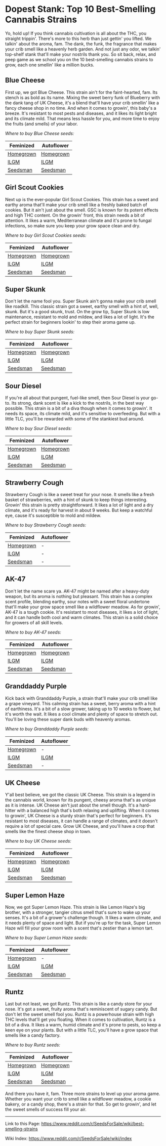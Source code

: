 # Dopest Stank: Top 10 Best-Smelling Cannabis Strains

Yo, hold up! If you think cannabis cultivation is all about the THC, you straight trippin'. There's more to this herb than just gettin' you lifted. We talkin' about the aroma, fam. The dank, the funk, the fragrance that makes your crib smell like a heavenly herb garden. And not just any odor, we talkin' top-shelf stank that'll make your nostrils thank you. So sit back, relax, and peep game as we school you on the 10 best-smelling cannabis strains to grow, each one smellin' like a million bucks.

## Blue Cheese
First up, we got Blue Cheese. This strain ain't for the faint-hearted, fam. Its stench is as bold as its name. Mixing the sweet berry funk of Blueberry with the dank tang of UK Cheese, it's a blend that'll have your crib smellin' like a fancy cheese shop in no time. And when it comes to growin', this baby's a breeze. It's resistant to most pests and diseases, and it likes its light bright and its climate mild. That means less hassle for you, and more time to enjoy the fruits (and smells) of your labor.

*Where to buy Blue Cheese seeds:*

| Feminized | Autoflower |
|-----------|------------|
| [Homegrown](https://homegrowncannabisco.com/products/blue-cheese-feminized-marijuana-seeds?a_aid=sale) | [Homegrown](https://homegrowncannabisco.com/products/blue-cheese-autoflower-marijuana-seeds?a_aid=sale)  |
| [ILGM](https://ilgm.com/products/blue-cheese-feminized-seeds?aff=2191)      | [ILGM](https://ilgm.com/products/blue-cheese-autoflower-seeds?aff=2191)       |
| [Seedsman](https://www.seedsman.com/blueberry-cheese-seeds-barney-s-farm-seeds?a_aid=56f632ea3916c)  | [Seedsman](https://www.seedsman.com/blueberry-cheese-auto-feminised-seeds?a_aid=56f632ea3916c)   |

## Girl Scout Cookies
Next up is the ever-popular Girl Scout Cookies. This strain has a sweet and earthy aroma that'll make your crib smell like a freshly baked batch of cookies. But it ain't just about the smell. GSC is known for its potent effects and high THC content. On the growin' front, this strain needs a bit of attention. It likes a warm, Mediterranean climate and it's prone to fungal infections, so make sure you keep your grow space clean and dry.

*Where to buy Girl Scout Cookies seeds:*

| Feminized | Autoflower |
|-----------|------------|
| [Homegrown](https://homegrowncannabisco.com/products/girl-scout-cookies-feminized-marijuana-seeds?a_aid=sale) | [Homegrown](https://homegrowncannabisco.com/products/girl-scout-cookies-autoflower-marijuana-seeds?a_aid=sale)  |
| [ILGM](https://ilgm.com/products/girl-scout-cookies-feminized-seeds?aff=2191)      | [ILGM](https://ilgm.com/products/girl-scout-cookies-autoflower-seeds?aff=2191)       |
| [Seedsman](https://www.seedsman.com/girl-scout-cookies-feminised-seeds-5?a_aid=56f632ea3916c)  | [Seedsman](https://www.seedsman.com/cookie-monster-auto-feminised-seeds?a_aid=56f632ea3916c)   |

## Super Skunk
Don't let the name fool you. Super Skunk ain't gonna make your crib smell like roadkill. This classic strain got a sweet, earthy smell with a hint of, well, skunk. But it's a good skunk, trust. On the grow tip, Super Skunk is low maintenance, resistant to mold and mildew, and likes a lot of light. It's the perfect strain for beginners lookin' to step their aroma game up.

*Where to buy Super Skunk seeds:*

| Feminized | Autoflower |
|-----------|------------|
| [Homegrown](https://homegrowncannabisco.com/products/super-skunk-feminized-marijuana-seeds?a_aid=sale) | [Homegrown](https://homegrowncannabisco.com/products/super-skunk-autoflower-marijuana-seeds?a_aid=sale)  |
| [ILGM](https://ilgm.com/products/super-skunk-feminized-seeds?aff=2191)      | [ILGM](https://ilgm.com/products/super-skunk-autoflower-seeds?aff=2191)       |
| [Seedsman](https://www.seedsman.com/nirvana-super-skunk-feminised-seeds-5?a_aid=56f632ea3916c)  | [Seedsman](https://www.seedsman.com/auto-super-skunk-feminised-seeds?a_aid=56f632ea3916c)   |

## Sour Diesel
If you're all about that pungent, fuel-like smell, then Sour Diesel is your go-to. Its strong, dank scent is like a kick to the nostrils, in the best way possible. This strain is a bit of a diva though when it comes to growin'. It needs its space, its climate mild, and it's sensitive to overfeeding. But with a little TLC, you'll be rewarded with some of the stankiest bud around.

*Where to buy Sour Diesel seeds:*

| Feminized | Autoflower |
|-----------|------------|
| [Homegrown](https://homegrowncannabisco.com/products/sour-diesel-feminized-marijuana-seeds?a_aid=sale) | [Homegrown](https://homegrowncannabisco.com/products/sour-diesel-autoflower-marijuana-seeds?a_aid=sale)  |
| [ILGM](https://ilgm.com/products/sour-diesel-feminized-seeds?aff=2191)      | [ILGM](https://ilgm.com/products/sour-diesel-autoflower-seeds?aff=2191)       |
| [Seedsman](https://www.seedsman.com/sour-diesel-feminised-seeds-royal-queen-seedsrqs-sd-fem?a_aid=56f632ea3916c)  | [Seedsman](https://www.seedsman.com/original-sour-diesel-auto-feminised-seeds?a_aid=56f632ea3916c)   |

## Strawberry Cough
Strawberry Cough is like a sweet treat for your nose. It smells like a fresh basket of strawberries, with a hint of skunk to keep things interesting. Growin' this strain is pretty straightforward. It likes a lot of light and a dry climate, and it's ready for harvest in about 9 weeks. But keep a watchful eye, cause it's susceptible to mold and mildew.

*Where to buy Strawberry Cough seeds:*

| Feminized | Autoflower |
|-----------|------------|
| [Homegrown](https://homegrowncannabisco.com/products/strawberry-cough-feminized-marijuana-seeds?a_aid=sale) | -  |
| [ILGM](https://ilgm.com/products/strawberry-cough-feminized-seeds?aff=2191)      | -     |
| [Seedsman](https://www.seedsman.com/strawberry-cough-feminised-seeds-dutch-passion?a_aid=56f632ea3916c)  | -   |

## AK-47
Don't let the name scare ya. AK-47 might be named after a heavy-duty weapon, but its aroma is nothing but pleasant. This strain has a complex scent profile, blending earthy, sour notes with a sweet floral undertone that'll make your grow space smell like a wildflower meadow. As for growin', AK-47 is a tough cookie. It's resistant to most diseases, it likes a lot of light, and it can handle both cool and warm climates. This strain is a solid choice for growers of all skill levels.

*Where to buy AK-47 seeds:*

| Feminized | Autoflower |
|-----------|------------|
| [Homegrown](https://homegrowncannabisco.com/products/ak-47-feminized-marijuana-seeds?a_aid=sale) | [Homegrown](https://homegrowncannabisco.com/products/ak-47-autoflower-marijuana-seeds?a_aid=sale)  |
| [ILGM](https://ilgm.com/products/ak-47-feminized-seeds?aff=2191)      | [ILGM](https://ilgm.com/products/ak-47-autoflower-seeds?aff=2191)       |
| [Seedsman](https://www.seedsman.com/ak47-feminised-seeds-serious-seeds?a_aid=56f632ea3916c)  | [Seedsman](https://www.seedsman.com/ak-47-auto-feminised-seeds?a_aid=56f632ea3916c)   |

## Granddaddy Purple
Kick back with Granddaddy Purple, a strain that'll make your crib smell like a grape vineyard. This calming strain has a sweet, berry aroma with a hint of earthiness. It's a bit of a slow grower, taking up to 10 weeks to flower, but it's worth the wait. It likes a cool climate and plenty of space to stretch out. You'll be loving these super dank buds with heavenly aromas.

*Where to buy Granddaddy Purple seeds:*

| Feminized | Autoflower |
|-----------|------------|
| [Homegrown](https://homegrowncannabisco.com/products/grandaddy-purple-feminized-marijuana-seeds?a_aid=sale) | -  |
| [ILGM](https://ilgm.com/products/granddaddy-purple-feminized-seeds?aff=2191)      | [ILGM](https://ilgm.com/products/granddaddy-purple-autoflower-seeds?aff=2191)       |
| [Seedsman](https://www.seedsman.com/grand-daddy-purple-5-feminised-seeds?a_aid=56f632ea3916c)  | -   |

## UK Cheese
Y'all best believe, we got the classic UK Cheese. This strain is a legend in the cannabis world, known for its pungent, cheesy aroma that's as unique as it is intense. UK Cheese ain't just about the smell though. It's a hard-hitter with a balanced high that's both relaxing and uplifting. When it comes to growin', UK Cheese is a sturdy strain that's perfect for beginners. It's resistant to most diseases, it can handle a range of climates, and it doesn't require a lot of special care. Grow UK Cheese, and you'll have a crop that smells like the finest cheese shop in town.

*Where to buy UK Cheese seeds:*

| Feminized | Autoflower |
|-----------|------------|
| [Homegrown](https://homegrowncannabisco.com/products/cheese-feminized-marijuana-seeds?a_aid=sale) | [Homegrown](https://homegrowncannabisco.com/products/cheese-autoflower-marijuana-seeds?a_aid=sale)  |
| [ILGM](https://ilgm.com/products/cheese-feminized-seeds?aff=2191)      | [ILGM](https://ilgm.com/products/cheese-autoflower-seeds?aff=2191)       |
| [Seedsman](https://www.seedsman.com/cheese-feminised-seeds-seedsman?a_aid=56f632ea3916c)  | [Seedsman](https://www.seedsman.com/00-cheese-auto-feminised-seeds?a_aid=56f632ea3916c)   |

## Super Lemon Haze
Now, we got Super Lemon Haze. This strain is like Lemon Haze's big brother, with a stronger, tangier citrus smell that's sure to wake up your senses. It's a bit of a grower's challenge though. It likes a warm climate, and it needs plenty of space and light. But if you're up for the task, Super Lemon Haze will fill your grow room with a scent that's zestier than a lemon tart.

*Where to buy Super Lemon Haze seeds:*

| Feminized | Autoflower |
|-----------|------------|
| [Homegrown](https://homegrowncannabisco.com/products/super-lemon-haze-feminized-marijuana-seeds?a_aid=sale) | -  |
| [ILGM](https://ilgm.com/products/super-lemon-haze-feminized-seeds?aff=2191)      | [ILGM](https://ilgm.com/products/super-lemon-haze-autoflower-seeds?aff=2191)       |
| [Seedsman](https://www.seedsman.com/super-lemon-haze-feminised-seeds-greenhouse-seed-co?a_aid=56f632ea3916c)  | [Seedsman](https://www.seedsman.com/super-lemon-haze-auto-feminised-seeds?a_aid=56f632ea3916c)   |

## Runtz
Last but not least, we got Runtz. This strain is like a candy store for your nose. It's got a sweet, fruity aroma that's reminiscent of sugary candy. But don't let the sweet smell fool you. Runtz is a powerhouse strain with high THC levels that'll get you floating. When it comes to cultivation, Runtz is a bit of a diva. It likes a warm, humid climate and it's prone to pests, so keep a keen eye on your plants. But with a little TLC, you'll have a grow space that smells like a candy factory.

*Where to buy Runtz seeds:*

| Feminized | Autoflower |
|-----------|------------|
| [Homegrown](https://homegrowncannabisco.com/products/runtz-feminized-marijuana-seeds?a_aid=sale) | [Homegrown](https://homegrowncannabisco.com/products/runtz-autoflower-seeds-marijuana-seeds?a_aid=sale)  |
| [ILGM](https://ilgm.com/products/runtz-feminized-seeds?aff=2191)      | [ILGM](https://ilgm.com/products/runtz-autoflower-seeds?aff=2191)       |
| [Seedsman](https://www.seedsman.com/runtz-13-feminised-seeds-5?a_aid=56f632ea3916c)  | [Seedsman](https://www.seedsman.com/runtz-auto-feminised-seeds-bfs-runtz-auto-fem?a_aid=56f632ea3916c)   |

And there you have it, fam. Three more strains to level up your aroma game. Whether you want your crib to smell like a wildflower meadow, a cookie bakery, or a candy shop, there's a strain for that. So get to growin', and let the sweet smells of success fill your air.

___

Link to this Page: https://www.reddit.com/r/SeedsForSale/wiki/best-smelling-strains

Wiki Index: https://www.reddit.com/r/SeedsForSale/wiki/index
